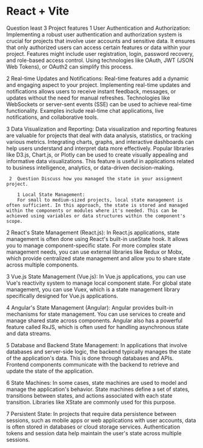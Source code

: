 # React + Vite
   Question  least 3 Project features
  1  User Authentication and Authorization:
        Implementing a robust user authentication and authorization system is crucial for projects that involve user accounts and sensitive data. It ensures that only authorized users can access certain features or data within your project. Features might include user registration, login, password recovery, and role-based access control. Using technologies like OAuth, JWT (JSON Web Tokens), or OAuth2 can simplify this process.

   2 Real-time Updates and Notifications:
        Real-time features add a dynamic and engaging aspect to your project. Implementing real-time updates and notifications allows users to receive instant feedback, messages, or updates without the need for manual refreshes. Technologies like WebSockets or server-sent events (SSE) can be used to achieve real-time functionality. Examples include real-time chat applications, live notifications, and collaborative tools.

 3   Data Visualization and Reporting:
        Data visualization and reporting features are valuable for projects that deal with data analysis, statistics, or tracking various metrics. Integrating charts, graphs, and interactive dashboards can help users understand and interpret data more effectively. Popular libraries like D3.js, Chart.js, or Plotly can be used to create visually appealing and informative data visualizations. This feature is useful in applications related to business intelligence, analytics, or data-driven decision-making.

     2  Question Discuss how you managed the state in your assignment project.

        1 Local State Management:
        For small to medium-sized projects, local state management is often sufficient. In this approach, the state is stored and managed within the components or modules where it's needed. This can be achieved using variables or data structures within the component's scope.

   2 React's State Management (React.js):
        In React.js applications, state management is often done using React's built-in useState hook. It allows you to manage component-specific state. For more complex state management needs, you can use external libraries like Redux or Mobx, which provide centralized state management and allow you to share state across multiple components.

  3  Vue.js State Management (Vue.js):
        In Vue.js applications, you can use Vue's reactivity system to manage local component state. For global state management, you can use Vuex, which is a state management library specifically designed for Vue.js applications.

  4  Angular's State Management (Angular):
        Angular provides built-in mechanisms for state management. You can use services to create and manage shared state across components. Angular also has a powerful feature called RxJS, which is often used for handling asynchronous state and data streams.

  5  Database and Backend State Management:
        In applications that involve databases and server-side logic, the backend typically manages the state of the application's data. This is done through databases and APIs. Frontend components communicate with the backend to retrieve and update the state of the application.

   6 State Machines:
        In some cases, state machines are used to model and manage the application's behavior. State machines define a set of states, transitions between states, and actions associated with each state transition. Libraries like XState are commonly used for this purpose.

  7  Persistent State:
        In projects that require data persistence between sessions, such as mobile apps or web applications with user accounts, data is often stored in databases or cloud storage services. Authentication tokens and session data help maintain the user's state across multiple sessions.


